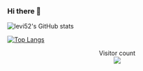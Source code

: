### Hi there 👋
![levi52's GitHub stats](https://github-readme-stats.vercel.app/api?username=levi52&show_icons=true&theme=tokyonight)

[![Top Langs](https://github-readme-stats.vercel.app/api/top-langs/?username=levi52)](https://github.com/levi52/github-readme-stats)

<p align="center"> 
  Visitor count<br>
  <img src="https://profile-counter.glitch.me/levi52/count.svg" />
</p>
<!--
**levi52/levi52** is a ✨ _special_ ✨ repository because its `README.md` (this file) appears on your GitHub profile.

Here are some ideas to get you started:

- 🔭 I’m currently working on ...
- 🌱 I’m currently learning ...
- 👯 I’m looking to collaborate on ...
- 🤔 I’m looking for help with ...
- 💬 Ask me about ...
- 📫 How to reach me: ...
- 😄 Pronouns: ...
- ⚡ Fun fact: ...
-->
